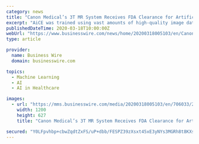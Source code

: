 ```yaml
---
category: news
title: "Canon Medical’s 3T MR System Receives FDA Clearance for Artificial Intelligence-Based Image Reconstruction Technology"
excerpt: "AiCE was trained using vast amounts of high-quality image data, and features a deep learning neural network that can reduce noise and boost signal to quickly deliver sharp, clear and distinct images, further opening doors for advancements in MR imaging. Capabilities include: “AiCE utilizes a next generation approach to MR image reconstruction ..."
publishedDateTime: 2020-03-18T10:00:00Z
webUrl: "https://www.businesswire.com/news/home/20200318005103/en/Canon-Medical’s-3T-System-Receives-FDA-Clearance"
type: article

provider:
  name: Business Wire
  domain: businesswire.com

topics:
  - Machine Learning
  - AI
  - AI in Healthcare

images:
  - url: "https://mms.businesswire.com/media/20200318005103/en/706033/23/3724089_3724081_Canon_Medical_Systems_Corpration_USA_Red_logo_RGB.jpg"
    width: 1200
    height: 627
    title: "Canon Medical’s 3T MR System Receives FDA Clearance for Artificial Intelligence-Based Image Reconstruction Technology"

secured: "Y0LFpvhbp+cbwZqdtZxFS/uP+dbb/FESPZ39zXsxt45xE3yNYs3MGRh8t8KXsCTeCi18KxS9ID1M+i0cKhUWfj6xyqHYkGCOoUdFYnwmoqhhJt0ddgU9ad1su8Ilnd2lz8u4kRl2cYKyeSIdP2tyn2XgAw7wvnfFpOKXcPG9mK6e79D1KRt3HjX2UNcZmrC97FEqzRS6f/EJvZdM2FoMQb7MBvK9rCv+kOwSe51x/JUs2DEMq99GKLAEef4LcK/ecch5eyciLxF2xYAMvP6BHM314To+DQUGz7pjyuxrk7BJv1L+POAuhmZwt0Bwd7agRK5FcGDIQP141Qdpdc8TYOk7heX6lO68ry/PvGK3aaPLe4GvRd5hIwI7FDkI6QX7KdY7FC/wxSf04fO9OzEQUHLfKcN1lQCO3NCZVBYH/WY+7anruQUlb8UgZPPYoYUyp6Qq5Y94/m7sOgfSS3jTzQKS/PeQCaMosOAbgM9mO6s=;CjRcoBZJoKd++jfkZeZEEA=="
---
```


